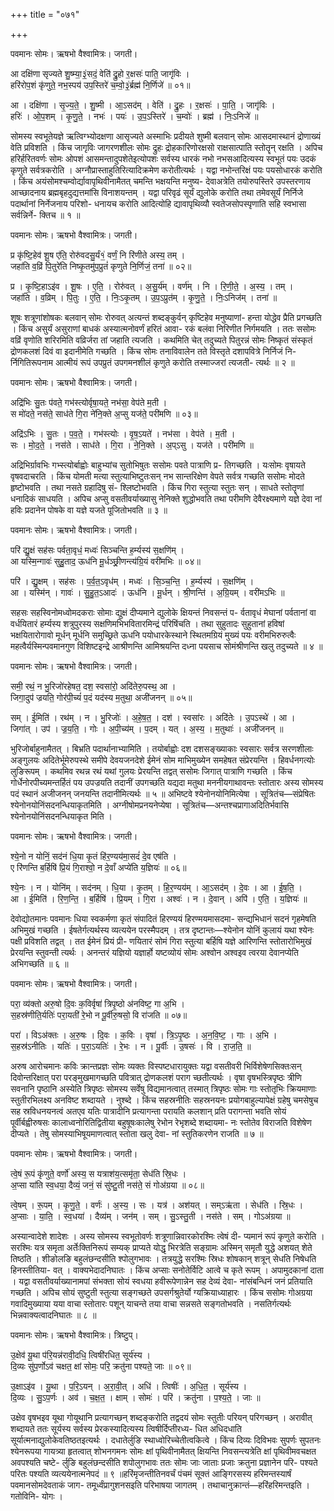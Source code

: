 +++
title = "०७१"

+++


पवमानः सोमः। ऋषभो वैश्वामित्रः। जगती।

आ दक्षि॑णा सृज्यते शु॒ष्म्या॒३॒॑सदं॒ वेति॑ द्रु॒हो र॒क्षसः॑ पाति॒ जागृ॑विः ।  
हरि॑रोप॒शं कृ॑णुते॒ नभ॒स्पय॑ उप॒स्तिरे॑ च॒म्वो॒३॒॑र्ब्रह्म॑ नि॒र्णिजे॑ ॥ ०१॥

आ । दक्षि॑णा । सृ॒ज्य॒ते॒ । शु॒ष्मी । आ॒ऽसद॑म् । वेति॑ । द्रु॒हः । र॒क्षसः॑ । पा॒ति॒ । जागृ॑विः ।  
हरिः॑ । ओ॒प॒शम् । कृ॒णु॒ते॒ । नभः॑ । पयः॑ । उ॒प॒ऽस्तिरे॑ । च॒म्वोः॑ । ब्रह्म॑ । निः॒ऽनिजे॑ ॥

सोमस्य स्वभूतेयज्ञे ऋत्विग्भ्योदक्षणा आसृज्यते अस्माभिः प्रदीयते शुष्मी बलवान् सोमः आसदमास्थानं द्रोणाख्यं वेति प्रविशति । किंच जागृविः जागरणशीलः सोमः द्रुहः द्रोहकारिणोरक्षसो राक्षसात्पाति स्तोतॄन् रक्षति । अपिच हरिर्हरितवर्णः सोमः ओपशं आसमन्तादुपशेतेइत्योपशः सर्वस्य धारकं नभो नभसआदित्यस्य स्वभूतं पयः उदकं कृणुते सर्वत्रकरोति । अग्नौप्रास्ताहुतिरित्यादिक्रमेण करोतीत्यर्थः । यद्वा नभोन्तरिक्षं पयः पयसोधारकं करोति । किंच अयंसोमश्चम्वोर्द्यावापृथिवीनामैतत् चमन्ति भक्षयन्ति मनुष्य- देवाअत्रेति तयोरुपस्तिरे उपस्तरणाय आच्छादनाय ब्रह्मबृहदुद्यत्तमांसि विनाशयन्तम् । यद्वा परिवृढं सूर्यं द्युलोके करोति तथा तमेवसूर्यं निर्निजे पदार्थानां निर्नेजनाय परिशो- धनायच करोति आदित्योहि द्यावापृथिव्यौ स्वतेजसोपस्पृणाति सहि स्वभासा सर्वन्निर्ने- क्तिच ॥ १ ॥

पवमानः सोमः। ऋषभो वैश्वामित्रः। जगती।

प्र कृ॑ष्टि॒हेव॑ शू॒ष ए॑ति॒ रोरु॑वदसु॒र्यं१॒॑ वर्णं॒ नि रि॑णीते अस्य॒ तम् ।  
जहा॑ति व॒व्रिं पि॒तुरे॑ति निष्कृ॒तमु॑प॒प्रुतं॑ कृणुते नि॒र्णिजं॒ तना॑ ॥ ०२॥

प्र । कृ॒ष्टि॒हाऽइ॑व । शू॒षः । ए॒ति॒ । रोरु॑वत् । अ॒सु॒र्य॑म् । वर्ण॑म् । नि । रि॒णी॒ते॒ । अ॒स्य॒ । तम् ।  
जहा॑ति । व॒व्रिम् । पि॒तुः । ए॒ति॒ । निः॒ऽकृ॒तम् । उ॒प॒ऽप्रुत॑म् । कृ॒णु॒ते॒ । निः॒ऽनिज॑म् । तना॑ ॥

शूषः शत्रूणांशोषकः बलवान् सोमः रोरुवत् अत्यन्तं शब्दङ्कुर्वन् कृष्टिहेव मनुष्याणां- हन्ता योद्धेव प्रैति प्रगच्छति । किंच असुर्यं असुराणां बाधकं अस्यात्मनोवर्णं हरितं आवा- रकं बलंवा निरिणीत निर्गमयति । ततः ससोमः वव्रिं वृणोति शरिरमिति वव्रिर्जरा तां जहाति त्यजति । कथमिति चेत् तदुच्यते पितुरन्नं सोमः निष्कृतं संस्कृतं द्रोणकलशं दिवं वा इदानीमेति गच्छति । किंच सोमः तनाविवालेन तते विस्तृते दशापवित्रे निर्निजं नि- र्निगितिरूपनाम आत्मीयं रूपं उपप्रुतं उपगमनशीलं कृणुते करोति तस्माज्जरां त्यजती- त्यर्थः ॥ २ ॥

पवमानः सोमः। ऋषभो वैश्वामित्रः। जगती।

अद्रि॑भिः सु॒तः प॑वते॒ गभ॑स्त्योर्वृषा॒यते॒ नभ॑सा॒ वेप॑ते म॒ती ।  
स मो॑दते॒ नस॑ते॒ साध॑ते गि॒रा ने॑नि॒क्ते अ॒प्सु यज॑ते॒ परी॑मणि ॥ ०३॥

अद्रि॑ऽभिः । सु॒तः । प॒व॒ते॒ । गभ॑स्त्योः । वृ॒ष॒ऽयते॑ । नभ॑सा । वेप॑ते । म॒ती ।  
सः । मो॒द॒ते॒ । नस॑ते । साध॑ते । गि॒रा । ने॒नि॒क्ते । अ॒प्ऽसु । यज॑ते । परी॑मणि ॥

अद्रिभिर्ग्रावभिः गभ्स्त्योर्बाह्वोः बाहुभ्यांच सुतोभिषुतः ससोमः पवते पात्राणि प्र- तिगच्छति । यःसोमः वृषायते वृषवदाचरति । किंच योमती मत्या स्तुत्याभिष्टुतःसन् नभ सान्तरिक्षेण वेपते सर्वत्र गच्छति ससोमः मोदते हृष्टोभवति । तथा नसते ग्रहादिषु सं- श्लिष्टोभवति । किंच गिरा स्तुत्या स्तुतः सन् । साधते स्तोतॄणां धनादिकं साधयति । अपिच अप्सु वसतीवर्याख्यासु नेनिक्ते शुद्धोभवति तथा परीमणि देवैरक्ष्यमाणे यज्ञे देवा नां हविः प्रदानेन पोषके वा यज्ञे यजते पूजितोभवति ॥ ३ ॥

पवमानः सोमः। ऋषभो वैश्वामित्रः। जगती।

परि॑ द्यु॒क्षं सह॑सः पर्वता॒वृधं॒ मध्वः॑ सिञ्चन्ति ह॒र्म्यस्य॑ स॒क्षणि॑म् ।  
आ यस्मि॒न्गावः॑ सुहु॒ताद॒ ऊध॑नि मू॒र्धञ्छ्री॒णन्त्य॑ग्रि॒यं वरी॑मभिः ॥ ०४॥

परि॑ । द्यु॒क्षम् । सह॑सः । प॒र्व॒त॒ऽवृध॑म् । मध्वः॑ । सि॒ञ्च॒न्ति॒ । ह॒र्म्यस्य॑ । स॒क्षणि॑म् ।  
आ । यस्मि॑न् । गावः॑ । सु॒हु॒त॒ऽआदः॑ । ऊध॑नि । मू॒र्धन् । श्री॒णन्ति॑ । अ॒ग्रि॒यम् । वरी॑मऽभिः ॥

सहसः सहस्विनोमध्वोमदकराः सोमाः द्युक्षं दीप्यमाने द्युलोके क्षियन्तं निवसन्तं प- र्वतावृधं मेघानां पर्वतानां वा वर्धयितारं हर्म्यस्य शत्रुपुरस्य सक्षणिमभिभवितारमिन्द्रं परिषिंचति । तथा सुहुतादः सुहुतानां हविषां भक्षयितारोगावो मूर्धन् मूर्धनि समुच्छ्रिते ऊधनि पयोधारकेस्थाने स्थितमग्रियं मुख्यं पयः वरीमभिरुरुत्वैः महत्वैर्यस्मिन्पवमानगुण विशिष्टइन्द्रे आश्रीणन्ति आमिश्रयन्ति दध्ना पयसाच सोमंश्रीणन्ति खलु तदुच्यते ॥ ४ ॥

पवमानः सोमः। ऋषभो वैश्वामित्रः। जगती।

समी॒ रथं॒ न भु॒रिजो॑रहेषत॒ दश॒ स्वसा॑रो॒ अदि॑तेरु॒पस्थ॒ आ ।  
जिगा॒दुप॑ ज्रयति॒ गोर॑पी॒च्यं॑ प॒दं यद॑स्य म॒तुथा॒ अजी॑जनन् ॥ ०५॥

सम् । ई॒मिति॑ । रथ॑म् । न । भु॒रिजोः॑ । अ॒हे॒ष॒त॒ । दश॑ । स्वसा॑रः । अदि॑तेः । उ॒पऽस्थे॑ । आ ।  
जिगा॑त् । उप॑ । ज्र॒य॒ति॒ । गोः । अ॒पी॒च्य॑म् । प॒दम् । यत् । अ॒स्य॒ । म॒तुथाः॑ । अजी॑जनन् ॥

भुरिजोर्बाहुनामैतत् । बिभ्रति पदार्थानाभ्यामिति । तयोर्बाह्वोः दश दशसङ्ख्याकाः स्वसारः सर्वत्र सरणशीलाः अङ्गुलयः अदितेर्भूमेरुपस्थे समीपे देवयजनदेशे ईमेनं सोम माभिमुख्येन समहेषत संप्रेरयन्ति । हिवर्धनगत्योः लुङिरूपम् । कथमिव रथन्न रथं यथां गुलयः प्रेरयन्ति तद्वत् ससोमः जिगात् पात्राणि गच्छति । किंच गोर्धेनोरपीच्यमन्तर्हितं पय उपज्रयति तदानीं उपगच्छति यद्यदा मतुथा मननीयगाथावन्तः स्तोतारः अस्य सोमस्य पदं स्थानं अजीजनन् जनयन्ति तदानीमित्यर्थः ॥ ५ ॥ अभिष्टवे श्येनोनयोनिमित्येषा । सूत्रितंच—संप्रेषितः श्येनोनयोनिंसदनन्धियाकृतमिति । अग्नीषोमप्रनयनेप्येषा । सूत्रितंच—अन्तश्चप्रागाअदितिर्भवासि श्येनोनयोनिंसदनन्धियाकृत मिति ।

पवमानः सोमः। ऋषभो वैश्वामित्रः। जगती।

श्ये॒नो न योनिं॒ सद॑नं धि॒या कृ॒तं हि॑र॒ण्यय॑मा॒सदं॑ दे॒व एष॑ति ।  
ए रि॑णन्ति ब॒र्हिषि॑ प्रि॒यं गि॒राश्वो॒ न दे॒वाँ अप्ये॑ति य॒ज्ञियः॑ ॥ ०६॥

श्ये॒नः । न । योनि॑म् । सद॑नम् । धि॒या । कृ॒तम् । हि॒र॒ण्यय॑म् । आ॒ऽसद॑म् । दे॒वः । आ । ई॒ष॒ति॒ ।  
आ । ई॒मिति॑ । रि॒ण॒न्ति॒ । ब॒र्हिषि॑ । प्रि॒यम् । गि॒रा । अश्वः॑ । न । दे॒वान् । अपि॑ । ए॒ति॒ । य॒ज्ञियः॑ ॥

देवोद्योतमानः पवमानः धिया स्वकर्मणा कृतं संपादितं हिरण्ययं हिरण्मयमासदमा- सन्द्यभिधानं सदनं गृहमेषति अभिमुखं गच्छति । ईषतेर्गत्यर्थस्य व्यत्ययेन परस्मैपदम् । तत्र दृष्टान्तः—श्येनोन योनिं कुलायं यथा श्येनः पक्षी प्रविशति तद्वत् । तत ईमेनं प्रियं प्री- णयितारं सोमं गिरा स्तुत्या बर्हिषि यज्ञे आरिणन्ति स्तोतारोभिमुखं प्रेरयन्ति स्तुवन्ती त्यर्थः । अनन्तरं यज्ञियो यज्ञार्हो यष्टव्योयं सोमः अश्वोन अश्वइव त्वरया देवानप्येति अभिगच्छति ॥ ६ ॥

पवमानः सोमः। ऋषभो वैश्वामित्रः। जगती।

परा॒ व्य॑क्तो अरु॒षो दि॒वः क॒विर्वृषा॑ त्रिपृ॒ष्ठो अ॑नविष्ट॒ गा अ॒भि ।  
स॒हस्र॑णीति॒र्यतिः॑ परा॒यती॑ रे॒भो न पू॒र्वीरु॒षसो॒ वि रा॑जति ॥ ०७॥

परा॑ । विऽअ॑क्तः । अ॒रु॒षः । दि॒वः । क॒विः । वृषा॑ । त्रि॒ऽपृ॒ष्ठः । अ॒न॒वि॒ष्ट॒ । गाः । अ॒भि ।  
स॒हस्र॑ऽनीतिः । यतिः॑ । प॒रा॒ऽयतिः॑ । रे॒भः । न । पू॒र्वीः । उ॒षसः॑ । वि । रा॒ज॒ति॒ ॥

अरुष आरोचमानः कविः क्रान्तप्रज्ञः सोमः व्यक्तः विस्पष्टधारायुक्तः यद्वा वसतीवरी भिर्विशेषेणसिक्तःसन् दिवोन्तरिक्षात् परा परङ्मुखमागच्छति पवित्रात् द्रोणकलशं पराग च्छतीत्यर्थः । वृषा वृषभस्त्रिपृष्ठः त्रीणि सवनानि पृष्ठानि अस्येति त्रिपृष्ठः सोमस्य सर्वेषु विद्यमानत्वात् तस्मात् त्रिपृष्ठः सोमः गाः स्तोतृभिः क्रियमाणाः स्तुतीरभिलक्ष्य अनविष्ट शब्दायते । नुश्ब्दे । किंच सहस्रनीतिः सहस्रनयनः प्रयोगबाहुल्यापेक्षं ग्रहेषु चमसेषुच सह स्रविधनयनत्वं अतएव यतिः पात्रादीनि प्रत्यागन्ता परायति कलशान् प्रति परागन्ता भवति सोयं पूर्वीर्बह्वीरुषसः कालाध्वनोरितिद्वितीया बहुषूषःकालेषु रेभोन रेभृशब्दे शब्दायमा- नः स्तोतेव विराजति विशेषेण दीप्यते । तेषु सोमस्याभिषूयमाणत्वात् स्तोता खलु देवा- नां स्तुतिकरणेन राजति ॥ ७ ॥

पवमानः सोमः। ऋषभो वैश्वामित्रः। जगती।

त्वे॒षं रू॒पं कृ॑णुते॒ वर्णो॑ अस्य॒ स यत्राश॑य॒त्समृ॑ता॒ सेध॑ति स्रि॒धः ।  
अ॒प्सा या॑ति स्व॒धया॒ दैव्यं॒ जनं॒ सं सु॑ष्टु॒ती नस॑ते॒ सं गोअ॑ग्रया ॥ ०८॥

त्वे॒षम् । रू॒पम् । कृ॒णु॒ते॒ । वर्णः॑ । अ॒स्य॒ । सः । यत्र॑ । अश॑यत् । सम्ऽऋ॑ता । सेध॑ति । स्रि॒धः ।  
अ॒प्साः । या॒ति॒ । स्व॒धया॑ । दैव्य॑म् । जन॑म् । सम् । सु॒ऽस्तु॒ती । नस॑ते । सम् । गोऽअ॑ग्रया ॥

अस्यान्वादेशे शादेशः । अस्य सोमस्य स्वभूतोवर्णः शत्रूणान्निवारकोरश्मिः त्वेषं दी- प्यमानं रूपं कृणुते करोति । सरश्मिः यत्र समृता अर्तेःक्तिनिरूपं सम्यक् प्राप्यते योद्धृ भिरत्रेति सङ्ग्रामः अस्मिन् समृतौ युद्धे अशयत् शेते तिष्ठति । शीङोलङि बहुलंछन्दसीति श्पोलुगभावः । तत्रयुद्धे सरश्मिः स्रिधः शोषकान् शत्रून् सेधति निषेधति हिनस्तीतिया- वत् । वाक्यभेदादनिघातः । किंच अप्साः सनोतेर्विटि आत्वे च कृते रूपम् । अपामुदकानां दाता । यद्वा वसतीवर्याख्यानामपां संभक्ता सोयं स्वधया हवीरूपेणान्नेन सह देव्यं देवा- नांसंबन्धिनं जनं प्रतियाति गच्छति । अपिच सोयं सुष्टुती स्तुत्या सङ्गच्छते उपसर्गश्रुतेर्यो ग्यक्रियाध्याहारः । किंच ससोमः गोअग्रया गवादिमुख्याया यया वाचा स्तोतारः पशून् याचन्ते तया वाचा सन्नसते सङ्गतोभवति । नसतिर्गत्यर्थः भिन्नवाक्यत्वादनिघातः ॥ ८ ॥

पवमानः सोमः। ऋषभो वैश्वामित्रः। त्रिष्टुप्।

उ॒क्षेव॑ यू॒था प॑रि॒यन्न॑रावी॒दधि॒ त्विषी॑रधित॒ सूर्य॑स्य ।  
दि॒व्यः सु॑प॒र्णोऽव॑ चक्षत॒ क्षां सोमः॒ परि॒ क्रतु॑ना पश्यते॒ जाः ॥ ०९॥

उ॒क्षाऽइ॑व । यू॒था । प॒रि॒ऽयन् । अ॒रा॒वी॒त् । अधि॑ । त्विषीः॑ । अ॒धि॒त॒ । सूर्य॑स्य ।  
दि॒व्यः । सु॒ऽप॒र्णः । अव॑ । च॒क्ष॒त॒ । क्षाम् । सोमः॑ । परि॑ । क्रतु॑ना । प॒श्य॒ते॒ । जाः ॥

उक्षेव वृषभइव यूथा गोयूथानि प्रत्यागच्छन् शब्दङ्करोति तद्वदयं सोमः स्तुतीः परियन् परिगच्छन् । अरावीत् शब्दायते ततः सूर्यस्य सर्वस्य प्रेरकस्यादित्यस्य त्विषीर्दिप्तीरध्य- धित अधिदधाति सूर्यात्मनाद्युलोकेवतिष्ठतइत्यर्थः । दधातेर्लुङि स्थाध्वोरिच्चेतीत्वकित्वे । किंच दिव्यः दिविभवः सुपर्णः सुपतनः श्येनरूपया गायत्र्या हृतत्वात् शोभनगमनः सोमः क्षां पृथिवीनामैतत् क्षियन्ति निवसन्त्यत्रेति क्षां पृथिवीमवचक्षत अवपश्यति चष्टे- र्लुङि बहुलंछन्दसीति शपोलुगभावः ततः सोमः जाः जाताः प्रजाः क्रतुना प्रज्ञानेन परि- पश्यते परितः पश्यति व्यत्ययेनात्मनेपदं ॥ ९ ॥हरिंमृजन्तीतिनवर्चं पंचमं सूक्तं आङ्गिरसस्य हरिमन्तस्यार्षं पवमानसोमदेवताकं जाग- तमूर्ध्वंप्रागुशनसइति परिभाषया जागतम् । तथाचानुक्रान्तं—हरिंहरिमन्तइति । गतोविनि- योगः ।